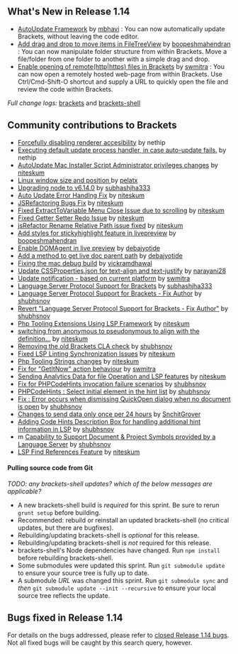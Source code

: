 What's New in Release 1.14
-------------------------
* [AutoUpdate Framework](https://github.com/adobe/brackets/pull/14177) by [mbhavi](https://github.com/mbhavi) : You can now automatically update Brackets, without leaving the code editor.
* [Add drag and drop to move items in FileTreeView](https://github.com/adobe/brackets/pull/13546) by [boopeshmahendran](https://github.com/boopeshmahendran) : You can now manipulate folder structure from within Brackets. Move a file/folder from one folder to another with a simple drag and drop.
* [Enable opening of remote(http|https) files in Brackets](https://github.com/adobe/brackets/pull/14153) by [swmitra](https://github.com/swmitra) : You can now open a remotely hosted web-page from within Brackets. Use Ctrl/Cmd-Shift-O shortcut and supply a URL to quickly open the file and review the code within Brackets.


_Full change logs:_ [brackets](https://github.com/adobe/brackets/compare/release-1.13...release#commits_bucket) and [brackets-shell](https://github.com/adobe/brackets-shell/compare/release-1.13...release#commits_bucket)

Community contributions to Brackets
-----------------------------------


* [Forcefully disabling renderer accesibility](https://github.com/adobe/brackets-shell/pull/660) by nethip
* [Executing default update process handler, in case auto-update fails.](https://github.com/adobe/brackets/pull/14605) by nethip
* [AutoUpdate Mac Installer Script Administrator privileges changes](https://github.com/adobe/brackets-shell/pull/656) by [niteskum](https://github.com/niteskum)
* [Linux window size and position ](https://github.com/adobe/brackets-shell/pull/636) by [pelatx](https://github.com/pelatx)
* [Upgrading node to v6.14.0](https://github.com/adobe/brackets-shell/pull/653) by [subhashjha333](https://github.com/subhashjha333)
* [Auto Update Error Handlng Fix](https://github.com/adobe/brackets/pull/14412) by [niteskum](https://github.com/niteskum)
* [JSRefactoring Bugs Fix](https://github.com/adobe/brackets/pull/14455) by [niteskum](https://github.com/niteskum)
* [Fixed ExtractToVariable Menu Close Issue due to scrolling](https://github.com/adobe/brackets/pull/14492) by [niteskum](https://github.com/niteskum)
* [Fixed Getter Setter Redo Issue](https://github.com/adobe/brackets/pull/14508) by [niteskum](https://github.com/niteskum)
* [jsRefactor Rename Relative Path issue fixed](https://github.com/adobe/brackets/pull/14520) by [niteskum](https://github.com/niteskum)
* [Add styles for stickyhighlight feature in livepreview](https://github.com/adobe/brackets/pull/14546) by [boopeshmahendran](https://github.com/boopeshmahendran)
* [Enable DOMAgent in live preview](https://github.com/adobe/brackets/pull/14561) by [debajyotide](https://github.com/debajyotide)
* [Add a method to get live doc parent path](https://github.com/adobe/brackets/pull/14564) by [debajyotide](https://github.com/debajyotide)
* [Fixing the mac debug build](https://github.com/adobe/brackets-shell/pull/657) by [vickramdhawal](https://github.com/vickramdhawal)
* [Update CSSProperties.json for text-align and text-justify](https://github.com/adobe/brackets/pull/14563) by [narayani28](https://github.com/narayani28)
* [Update notification - based on current platform](https://github.com/adobe/brackets/pull/14655) by [swmitra](https://github.com/swmitra)
* [Language Server Protocol Support for Brackets](https://github.com/adobe/brackets/pull/14606) by [subhashjha333](https://github.com/subhashjha333)
* [Language Server Protocol Support for Brackets - Fix Author](https://github.com/adobe/brackets/pull/14678) by [shubhsnov](https://github.com/shubhsnov)
* [Revert "Language Server Protocol Support for Brackets - Fix Author"](https://github.com/adobe/brackets/pull/14680) by [shubhsnov](https://github.com/shubhsnov)
* [Php Tooling Extensions Using LSP Framework](https://github.com/adobe/brackets/pull/14671) by [niteskum](https://github.com/niteskum)
* [switching from anonymous to pseudonymous to align with the definition…](https://github.com/adobe/brackets/pull/14687) by [niteskum](https://github.com/niteskum)
* [Removing the old Brackets CLA check](https://github.com/adobe/brackets/pull/14684) by [shubhsnov](https://github.com/shubhsnov)
* [Fixed LSP Linting Synchronization Issues](https://github.com/adobe/brackets/pull/14685) by [niteskum](https://github.com/niteskum)
* [Php Tooling Strings changes](https://github.com/adobe/brackets/pull/14688) by [niteskum](https://github.com/niteskum)
* [Fix for "GetItNow" action behaviour](https://github.com/adobe/brackets/pull/14691) by [swmitra](https://github.com/swmitra)
* [Sending Analytics Data for file Operation and LSP features](https://github.com/adobe/brackets/pull/14683) by [niteskum](https://github.com/niteskum)
* [Fix for PHPCodeHints invocation failure scenarios](https://github.com/adobe/brackets/pull/14692) by [shubhsnov](https://github.com/shubhsnov)
* [PHPCodeHints : Select initial element in the hint list](https://github.com/adobe/brackets/pull/14694) by [shubhsnov](https://github.com/shubhsnov)
* [Fix : Error occurs when dismissing QuickOpen dialog when no document is open](https://github.com/adobe/brackets/pull/14698) by [shubhsnov](https://github.com/shubhsnov)
* [Changes to send data only once per 24 hours](https://github.com/adobe/brackets/pull/14695) by [SnchitGrover](https://github.com/SnchitGrover)
* [Adding Code Hints Description Box for handling additional hint information in LSP](https://github.com/adobe/brackets/pull/14696) by [shubhsnov](https://github.com/shubhsnov)
* m [Capability to Support Document & Project Symbols provided by a Language Server](https://github.com/adobe/brackets/pull/14697) by [shubhsnov](https://github.com/shubhsnov)
* [LSP Find References Feature](https://github.com/adobe/brackets/pull/14693) by [niteskum](https://github.com/niteskum)


#### Pulling source code from Git
_TODO: any brackets-shell updates? which of the below messages are applicable?_

* A new brackets-shell build is _required_ for this sprint. Be sure to rerun `grunt setup` before building.
* Recommended: rebuild or reinstall an updated brackets-shell (no critical updates, but there are bugfixes).
* Rebuilding/updating brackets-shell is _optional_ for this release.
* Rebuilding/updating brackets-shell is _not_ required for this release.
* brackets-shell's Node dependencies have changed. Run `npm install` before rebuilding brackets-shell.
* Some submodules were updated this sprint. Run `git submodule update` to ensure your source tree is fully up to date.
* A submodule _URL_ was changed this sprint. Run `git submodule sync` and _then_ `git submodule update --init --recursive` to ensure your local source tree reflects the update.


Bugs fixed in Release 1.14
-------------------------
For details on the bugs addressed, please refer to [closed Release 1.14 bugs](https://github.com/adobe/brackets/issues?q=is%3Aclosed+milestone%3A%22Release+1.14%22). Not all fixed bugs will be caught by this search query, however.